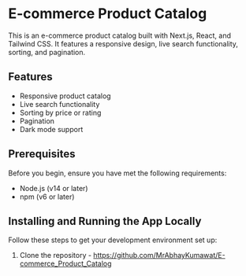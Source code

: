 # E-commerce Product Catalog

This is an e-commerce product catalog built with Next.js, React, and Tailwind CSS. It features a responsive design, live search functionality, sorting, and pagination.

## Features

- Responsive product catalog
- Live search functionality
- Sorting by price or rating
- Pagination
- Dark mode support

## Prerequisites

Before you begin, ensure you have met the following requirements:

- Node.js (v14 or later)
- npm (v6 or later)

## Installing and Running the App Locally

Follow these steps to get your development environment set up:

1. Clone the repository - https://github.com/MrAbhayKumawat/E-commerce_Product_Catalog

